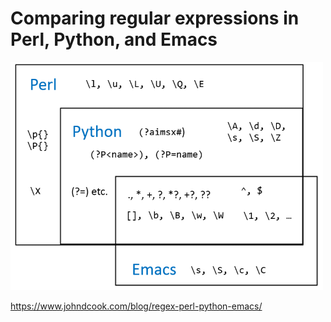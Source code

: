 

# Comparing regular expressions in Perl, Python, and Emacs



![](../imgs/re-perl-python-emacs.png)


https://www.johndcook.com/blog/regex-perl-python-emacs/
